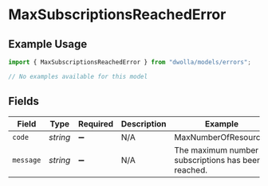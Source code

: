 # MaxSubscriptionsReachedError

## Example Usage

```typescript
import { MaxSubscriptionsReachedError } from "dwolla/models/errors";

// No examples available for this model
```

## Fields

| Field                                                 | Type                                                  | Required                                              | Description                                           | Example                                               |
| ----------------------------------------------------- | ----------------------------------------------------- | ----------------------------------------------------- | ----------------------------------------------------- | ----------------------------------------------------- |
| `code`                                                | *string*                                              | :heavy_minus_sign:                                    | N/A                                                   | MaxNumberOfResources                                  |
| `message`                                             | *string*                                              | :heavy_minus_sign:                                    | N/A                                                   | The maximum number of subscriptions has been reached. |